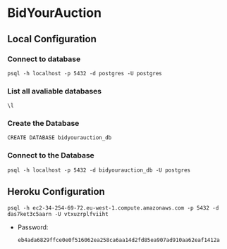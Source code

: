 # BidYourAuction

## Local Configuration
### Connect to database
```shell
psql -h localhost -p 5432 -d postgres -U postgres
```
### List all avaliable databases
```psql
\l
```
### Create the Database
```psql
CREATE DATABASE bidyourauction_db
```
### Connect to the Database
```psql
psql -h localhost -p 5432 -d bidyourauction_db -U postgres
```


## Heroku Configuration
```psql
psql -h ec2-34-254-69-72.eu-west-1.compute.amazonaws.com -p 5432 -d das7ket3c5aarn -U vtxuzrplfviiht
```
- Password:
    ```
    eb4ada6829ffce0e0f516062ea258ca6aa14d2fd85ea907ad910aa62eaf1412a
```
